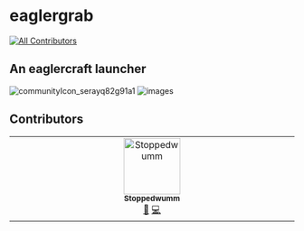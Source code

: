 # eaglergrab
<!-- ALL-CONTRIBUTORS-BADGE:START - Do not remove or modify this section -->
[![All Contributors](https://img.shields.io/badge/all_contributors-1-orange.svg?style=flat-square)](#contributors-)
<!-- ALL-CONTRIBUTORS-BADGE:END -->
## An eaglercraft launcher
![communityIcon_serayq82g91a1](https://github.com/user-attachments/assets/54f4e10c-604d-4fc8-985b-5a42a0d16cf5)
![images](https://github.com/user-attachments/assets/f462cdd9-527a-4e77-9197-c590443fd3ba)

## Contributors

<!-- ALL-CONTRIBUTORS-LIST:START - Do not remove or modify this section -->
<!-- prettier-ignore-start -->
<!-- markdownlint-disable -->
<table>
  <tbody>
    <tr>
      <td align="center" valign="top" width="14.28%"><a href="https://github.com/Stoppedwumm"><img src="https://avatars.githubusercontent.com/u/129097720?v=4?s=100" width="100px;" alt="Stoppedwumm"/><br /><sub><b>Stoppedwumm</b></sub></a><br /><a href="https://github.com/Stoppedwumm/eaglerGrab/issues?q=author%3AStoppedwumm" title="Bug reports">🐛</a> <a href="https://github.com/Stoppedwumm/eaglerGrab/commits?author=Stoppedwumm" title="Code">💻</a></td>
    </tr>
  </tbody>
</table>

<!-- markdownlint-restore -->
<!-- prettier-ignore-end -->

<!-- ALL-CONTRIBUTORS-LIST:END -->
<!-- prettier-ignore-start -->
<!-- markdownlint-disable -->

<!-- markdownlint-restore -->
<!-- prettier-ignore-end -->

<!-- ALL-CONTRIBUTORS-LIST:END -->
